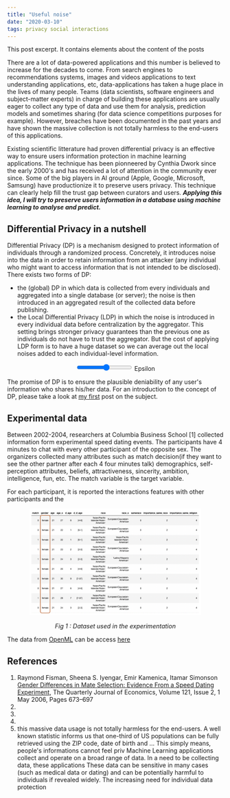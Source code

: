 ```yaml
---
title: "Useful noise"
date: "2020-03-10"
tags: privacy social interactions
---
```


This post excerpt. It contains elements about the content of the posts

There are a lot of data-powered applications and this number is believed to increase for the decades to come. From search engines to recommendations systems, images and videos applications to text understanding applications, etc, data-applications has taken a huge place in the lives of many people. Teams (data scientists, software engineers and subject-matter experts) in charge of building these applications are usually eager to collect any type of data and use them for analysis, prediction models and sometimes sharing (for data science competitions purposes for example). However, breaches have been documented in the past years and have shown the massive collection is not totally harmless to the end-users of this applications.

Existing scientific litterature had proven differential privacy is an effective way to ensure users information protection in machine learning applications. The technique has been pionneered by Cynthia Dwork since the early 2000's and has received a lot of attention in the community ever since. Some of the big players in AI ground (Apple, Google, Microsoft, Samsung) have productionize it to preserve users privacy. This technique can clearly help fill the trust gap between curators and users. **_Applying this idea, I will try to preserve users information in a database using machine learning to analyse and predict._**

## Differential Privacy in a nutshell

Differential Privacy (DP) is a mechanism designed to protect information of individuals through a randomized process. Concretely, it introduces noise into the data in order to retain information from an attacker (any individual who might want to access information that is not intended to be disclosed). There exists two forms of DP:

- the (global) DP in which data is collected from every individuals and aggregated into a single database (or server); the noise is then introduced in an aggregated result of the collected data before publishing.
- the Local Differential Privacy (LDP) in which the noise is introduced in every individual data before centralization by the aggregator. This setting brings stronger privacy guarantees than the previous one as individuals do not have to trust the aggregator. But the cost of applying LDP form is to have a huge dataset so we can average out the local noises added to each individual-level information.

<div id="input-type" style="text-align:center";>
  <input type="range" id="epsilon" name="epsilon"
         min="0" max="11"/>
  <label for="epsilon">Epsilon</label>
</div>

The promise of DP is to ensure the plausible deniability of any user's information who shares his/her data. For an introduction to the concept of DP, please take a look at [my first](https://medium.com/@capgemini.invent.europe/differential-privacy-embedding-privacy-into-data-usage-f827f620f886) post on the subject.

## Experimental data

Between 2002-2004, researchers at Columbia Business School [1] collected information form experimental speed dating events. The participants have 4 minutes to chat with every other participant of the opposite sex. The organizers collected many attributes such as match decision(if they want to see the other partner after each 4 four minutes talk) demographics, self-perception attributes, beliefs, attractiveness, sincerity, ambition, intelligence, fun, etc. The match variable is the target variable.

For each participant, it is reported the interactions features with other participants and the

<p align="center">
<img src="../../../../materials/posts/useful_noise/figs/dataset.png" width="400">
</p>

<center><i>Fig 1 : Dataset used in the experimentation</i></center>

The data from [OpenML](https://www.openml.org/) can be access [here](https://www.openml.org/d/40536)

## References

1. Raymond Fisman, Sheena S. Iyengar, Emir Kamenica, Itamar Simonson [Gender Differences in Mate Selection: Evidence From a Speed Dating Experiment](https://doi.org/10.1162/qjec.2006.121.2.673), The Quarterly Journal of Economics, Volume 121, Issue 2, 1 May 2006, Pages 673–697
2.
3.
4.
5. this massive data usage is not totally harmless for the end-users.
   A well known statistic informs us that one-third of US populations can be fully retrieved using the ZIP code, date of birth and ... This simply means, people's informations cannot feel priv
   Machine Learning applications collect and operate on a broad range of data. In a need to be collecting data, these applications These data can be sensitive in many cases (such as medical data or dating) and can be potentially harmful to individuals if revealed widely. The increasing need for individual data protection
